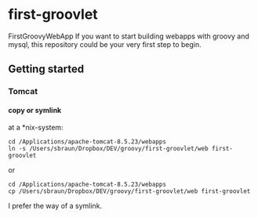 # first-groovlet
FirstGroovyWebApp
If you want to start building webapps with groovy and mysql,
 this repository could be your very first step to begin. 


## Getting started
### Tomcat

#### copy or symlink

at a *nix-system:

    cd /Applications/apache-tomcat-8.5.23/webapps
    ln -s /Users/sbraun/Dropbox/DEV/groovy/first-groovlet/web first-groovlet

or

    cd /Applications/apache-tomcat-8.5.23/webapps
    cp /Users/sbraun/Dropbox/DEV/groovy/first-groovlet/web first-groovlet
    
 I prefer the way of a symlink.